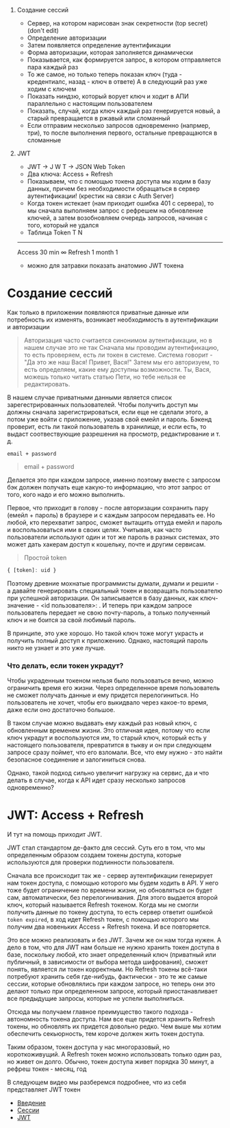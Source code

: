 1. Создание сессий
   - Сервер, на котором нарисован знак секретности (top secret) (don't edit)
   - Определение авторизации
   - Затем появляется определение аутентификации
   - Форма авторизации, которая заполняется динамически
   - Показывается, как формируется запрос, в котором отправляется пара каждый раз
   - То же самое, но только теперь показан ключ (туда - кредентиалс, назад - ключ в ответе) А в следующий раз уже ходим с ключем
   - Показать ниндзю, который ворует ключ и ходит в АПИ параллельно с настоящим пользователем
   - Показать, случай, когда ключ каждый раз генерируется новый, а старый превращается в ржавый или сломанный
   -  Если отправим несколько запросов одновременно (напрмер, три), то после выполнения первого, остальные превращаются в сломанные

2. JWT
   - JWT -> J   W   T -> JSON Web Token
   - Два ключа: Access + Refresh
   - Показываем, что с помощью токена доступа мы ходим в базу данных, причем без необходимости обращаться в сервер аутентификации! (крестик на связи с Auth Server)
   - Когда токен истекает (нам приходит ошибка 401 с сервера), то мы сначала выполняем запрос с рефрешем на обновление ключей, а затем возобновляем очередь запросов, начиная с того, который не удался
   - Таблица
   Token       T        N
   ---------------------------
   Access    30 min     ∞
   Refresh   1 month    1
   - можно для затравки показать анатомию JWT токена



# Создание сессий
Как только в приложении появляются приватные данные или потребность их изменять, возникает необходимость в аутентификации и авторизации

> Авторизация часто считается синонимом аутентификации, но в нашем случае это не так
> Сначала мы проводим аутентификацию, то есть проверяем, есть ли токен в системе. Система говорит - "Да это же наш Вася! Привет, Вася!"
> Затем мы его авторизуем, то есть определяем, какие ему доступны возможности. Ты, Вася, можешь только читать статью Пети, но тебе нельзя ее редактировать.

В нашем случае приватными данными является список зарегестрированных пользователей. Чтобы получить доступ мы должны сначала зарегистрироваться, если еще не сделали этого, а потом уже войти с приложение, указав свой емейл и пароль. Бэкенд проверит, есть ли такой пользователь в хранилище, и если есть, то выдаст соотвествующие разрешения на просмотр, редактирование и т. д. 

```
email + password
```

> email + password

Делается это при каждом запросе, именно поэтому вместе с запросом бэк должен получать еще какую-то информацию, что этот запрос от того, кого надо и его можно выполнить.

Первое, что приходит в голову - после авторизации сохранить пару (емейл + пароль) в браузере и с каждым запросом передавать ее. Но любой, кто перехватит запрос, сможет вытащить оттуда емейл и пароль и воспользоваться ими в своих целях. Учитывая, как часто пользователи используют один и тот же пароль в разных системах, это может дать хакерам доступ к кошельку, почте и другим сервисам.

> Простой token
```js
{ [token]: uid }
```
Поэтому древние мохнатые программисты думали, думали и решили - а давайте генерировать специальный токен и возвращать пользователю при успешной авторизации. Он записывается в базу данных, как ключ-значение - <id пользователя>: <token>. И теперь при каждом запросе пользователь передает не свою почту-пароль, а только полученный ключ и не боится за свой любимый пароль.

В принципе, это уже хорошо. Но такой ключ тоже могут украсть и получить полный доступ к приложению. Однако, настоящий пароль никто не узнает и это уже лучше.

### Что делать, если токен украдут?

Чтобы украденным токеном нельзя было пользоваться вечно, можно ограничить время его жизни. Через определенное время пользователь не сможет получать данные и ему придется перелогиниться. Но пользователь не хочет, чтобы его выкидвало через какое-то время, даже если оно достаточно большое.

В таком случае можно выдавать ему каждый раз новый ключ, с обновленным временем жизни. Это отличная идея, потому что если ключ украдут и воспользуются им, то старый ключ, который есть у настоящего пользователя, превратится в тыкву и он при следующем запросе сразу поймет, что его взломали. Все, что ему нужно - это найти безопасное соединение и залогиниться снова.

Однако, такой подход сильно увеличит нагрузку на сервис, да и что делать в случае, когда к API идет сразу несколько запросов одновременно?


# JWT: Access + Refresh
И тут на помощь приходит JWT.

JWT стал стандартом де-факто для сессий. Суть его в том, что мы определенным образом создаем токены доступа, которые используются для проверки подлинности пользователя. 

Сначала все происходит так же - сервер аутентификации генерирует нам токен доступа, с помощью которого мы будем ходить в API. У него тоже будет ограничение по времени жизни, но обновляться он будет сам, автоматически, без перелогинивания. Для этого выдается второй ключ, который называется Refresh токеном. Когда мы не смогли получить данные по токену доступа, то есть сервер ответит ошибкой `token expired`, в ход идет Refresh токен, с помощью которого мы получим два новеньких Access + Refresh токена. И все повторяется.

Это все можно реализовать и без JWT. Зачем же он нам тогда нужен. А дело в том, что для JWT нам больше не нужно хранить токен доступа в базе, поскольку любой, кто знает определенный ключ (приватный или публичный, в зависимости от выбора метода шифрования), сможет понять, является ли токен корректным. Но Refresh токены всё-таки потребуют хранить себя где-нибудь, фактически - это те же самые сессии, которые обновлялись при каждом запросе, но теперь они это делают только при определенном запросе, который приостанавливает все предыдущие запросы, которые не успели выполниться.

Отсюда мы получаем главное преимущество такого подхода - автономность токена доступа. Нам все еще придется хранить Refresh токены, но обновлять их придется довольно редко. Чем выше мы хотим обеспечить секьюрность, тем короче должен жить токен доступа.

Таким образом, токен доступа у нас многоразовый, но короткоживущий. А Refresh токен можно использовать только один раз, но живет он долго.
Обычно, токен доступа живет порядка 30 минут, а рефреш токен - месяц, год

В следующем видео мы разберемся подробнее, что из себя представляет JWT токен


- [Введение](./0.intro.md)
- [Сессии](./1.sessions.md)
- [JWT](./2.jwt.md)

